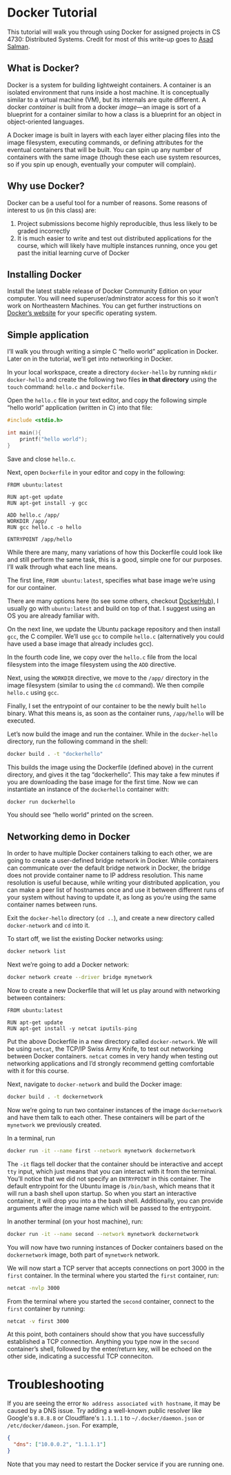# Docker Tutorial

This tutorial will walk you through using Docker for assigned projects in CS 4730: Distributed Systems. Credit for most of this write-up goes to [Asad Salman](https://github.com/asadsalman/docker-tutorial).

## What is Docker?

Docker is a system for building lightweight containers. A container is an isolated environment that runs inside a host machine. It is conceptually similar to a virtual machine (VM), but its internals are quite different. A docker *container* is built from a docker *image*—an image is sort of a blueprint for a container similar to how a class is a blueprint for an object in object-oriented languages.

A Docker image is built in layers with each layer either placing files into the image filesystem, executing commands, or defining attributes for the eventual containers that will be built. You can spin up any number of containers with the same image (though these each use system resources, so if you spin up enough, eventually your computer will complain).

## Why use Docker?

Docker can be a useful tool for a number of reasons. Some reasons of interest to us (in this class) are:

1. Project submissions become highly reproducible, thus less likely to be graded incorrectly
2. It is much easier to write and test out distributed applications for the course, which will likely have multiple instances running, once you get past the initial learning curve of Docker

## Installing Docker

Install the latest stable release of Docker Community Edition on your computer. You will need superuser/adminstrator access for this so it won’t work on Northeastern Machines. You can get further instructions on [Docker’s website](https://docs.docker.com/install/) for your specific operating system.

## Simple application

I’ll walk you through writing a simple C “hello world” application in Docker. Later on in the tutorial, we’ll get into networking in Docker.

In your local workspace, create a directory `docker-hello` by running `mkdir docker-hello` and create the following two files **in that directory** using the `touch` command: `hello.c` and `Dockerfile`.

Open the `hello.c` file in your text editor, and copy the following simple “hello world” application (written in C) into that file:

```c
#include <stdio.h>

int main(){
    printf("hello world");
}
```

Save and close `hello.c`.

Next, open `Dockerfile` in your editor and copy in the following:

```docker
FROM ubuntu:latest

RUN apt-get update
RUN apt-get install -y gcc

ADD hello.c /app/
WORKDIR /app/
RUN gcc hello.c -o hello

ENTRYPOINT /app/hello
```

While there are many, many variations of how this Dockerfile could look like and still perform the same task, this is a good, simple one for our purposes. I’ll walk through what each line means.

The first line, `FROM ubuntu:latest`, specifies what base image we’re using for our container. 

There are many options here (to see some others, checkout [DockerHub](https://hub.docker.com/)), I usually go with `ubuntu:latest` and build on top of that. I suggest using an OS you are already familiar with.

On the next line, we update the Ubuntu package repository and then install `gcc`, the C compiler. We’ll use `gcc` to compile `hello.c` (alternatively you could have used a base image that already includes gcc). 

In the fourth code line, we copy over the `hello.c` file from the local filesystem into the image filesystem using the `ADD` directive.

Next, using the `WORKDIR` directive, we move to the `/app/` directory in the image filesystem (similar to using the `cd` command). We then compile `hello.c` using `gcc`.

Finally, I set the entrypoint of our container to be the newly built `hello` binary. What this means is, as soon as the container runs, `/app/hello` will be executed.

Let’s now build the image and run the container. While in the `docker-hello` directory, run the following command in the shell:

```bash
docker build . -t "dockerhello"
```

This builds the image using the Dockerfile (defined above) in the current directory, and gives it the tag “dockerhello”. This may take a few minutes if you are downloading the base image for the first time. Now we can instantiate an instance of the `dockerhello` container with:

```bash
docker run dockerhello
```

You should see “hello world” printed on the screen.

## Networking demo in Docker

In order to have multiple Docker containers talking to each other, we are going to create a user-defined bridge network in Docker. While containers can communicate over the default bridge network in Docker, the bridge does not provide container name to IP address resolution. This name resolution is useful because, while writing your distributed application, you can make a peer list of hostnames once and use it between different runs of your system without having to update it, as long as you’re using the same container names between runs.

Exit the `docker-hello` directory (`cd ..`), and create a new directory called `docker-network` and `cd` into it.

To start off, we list the existing Docker networks using:

```bash
docker network list
```

Next we’re going to add a Docker network:

```bash
docker network create --driver bridge mynetwork
```

Now to create a new Dockerfile that will let us play around with networking between containers:

```docker
FROM ubuntu:latest

RUN apt-get update
RUN apt-get install -y netcat iputils-ping
```

Put the above Dockerfile in a new directory called `docker-network`. We will be using `netcat`, the TCP/IP Swiss Army Knife, to test out networking between Docker containers. `netcat` comes in very handy when testing out networking applications and I’d strongly recommend getting comfortable with it for this course.

Next, navigate to `docker-network` and build the Docker image:

```bash
docker build . -t dockernetwork
```

Now we’re going to run two container instances of the image `dockernetwork` and have them talk to each other. These containers will be part of the `mynetwork` we previously created.

In a terminal, run

```bash
docker run -it --name first --network mynetwork dockernetwork
```

The `-it` flags tell docker that the container should be interactive and accept `tty` input, which just means that you can interact with it from the terminal. You’ll notice that we did not specify an `ENTRYPOINT` in this container. The default entrypoint for the Ubuntu image is `/bin/bash`, which means that it will run a bash shell upon startup. So when you start an interactive container, it will drop you into a the bash shell. Additionally, you can provide arguments after the image name which will be passed to the entrypoint.

In another terminal (on your host machine), run:

```bash
docker run -it --name second --network mynetwork dockernetwork
```

You will now have two running instances of Docker containers based on the `dockernetwork` image, both part of `mynetwork` network.

We will now start a TCP server that accepts connections on port 3000 in the `first` container. In the terminal where you started the `first` container, run:

```bash
netcat -nvlp 3000
```

From the terminal where you started the `second` container, connect to the `first` container by running:

```bash
netcat -v first 3000
```

At this point, both containers should show that you have successfully established a TCP connection. Anything you type now in the `second` container’s shell, followed by the enter/return key, will be echoed on the other side, indicating a successful TCP conneciton.

# Troubleshooting
If you are seeing the error `No address associated with hostname`, it may be caused by a DNS issue. Try adding a well-known public resolver like Google's `8.8.8.8` or Cloudflare's `1.1.1.1` to `~/.docker/daemon.json` or `/etc/docker/dameon.json`. For example,

```json
{
  "dns": ["10.0.0.2", "1.1.1.1"]
}
```
Note that you may need to restart the Docker service if you are running one.
